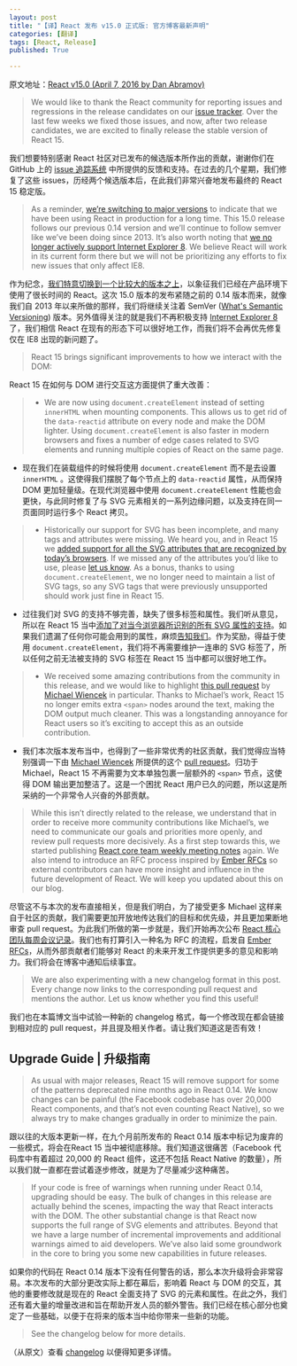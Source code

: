 ```yaml
---
layout: post
title: "【译】React 发布 v15.0 正式版: 官方博客最新声明"
categories: [翻译]
tags: [React, Release]
published: True

---
```


原文地址：[React v15.0 (April 7, 2016 by Dan Abramov)](https://facebook.github.io/react/blog/2016/04/07/react-v15.html)

> We would like to thank the React community for reporting issues and regressions in the release candidates on our [issue tracker](https://github.com/facebook/react/issues/). Over the last few weeks we fixed those issues, and now, after two release candidates, we are excited to finally release the stable version of React 15.

我们想要特别感谢 React 社区对已发布的候选版本所作出的贡献，谢谢你们在 GitHub 上的 [issue 追踪系统](https://github.com/facebook/react/issues/) 中所提供的反馈和支持。在过去的几个星期，我们修复了这些 issues，历经两个候选版本后，在此我们非常兴奋地发布最终的 React 15 稳定版。

> As a reminder, [we’re switching to major versions](https://facebook.github.io/react/blog/2016/02/19/new-versioning-scheme.html) to indicate that we have been using React in production for a long time. This 15.0 release follows our previous 0.14 version and we’ll continue to follow semver like we’ve been doing since 2013. It’s also worth noting that [we no longer actively support Internet Explorer 8](https://facebook.github.io/react/blog/2016/01/12/discontinuing-ie8-support.html). We believe React will work in its current form there but we will not be prioritizing any efforts to fix new issues that only affect IE8.

作为纪念，[我们特意切换到一个比较大的版本之上](https://facebook.github.io/react/blog/2016/02/19/new-versioning-scheme.html)，以象征我们已经在产品环境下使用了很长时间的 React。这次 15.0 版本的发布紧随之前的 0.14 版本而来，就像我们自 2013 年以来所做的那样，我们将继续关注着 SemVer ([What's Semantic Versioning](http://abdulapopoola.com/2015/10/26/what-is-semver/)) 版本。另外值得关注的就是我们不再积极支持 [Internet Explorer 8](https://facebook.github.io/react/blog/2016/01/12/discontinuing-ie8-support.html) 了，我们相信 React 在现有的形态下可以很好地工作，而我们将不会再优先修复仅在 IE8 出现的新问题了。

> React 15 brings significant improvements to how we interact with the DOM:

React 15 在如何与 DOM 进行交互这方面提供了重大改善：

>   * We are now using `document.createElement` instead of setting `innerHTML` when mounting components. This allows us to get rid of the `data-reactid` attribute on every node and make the DOM lighter. Using `document.createElement` is also faster in modern browsers and fixes a number of edge cases related to SVG elements and running multiple copies of React on the same page.

  * 现在我们在装载组件的时候将使用 `document.createElement` 而不是去设置 `innerHTML` 。这使得我们摆脱了每个节点上的 `data-reactid` 属性，从而保持 DOM 更加轻量级。在现代浏览器中使用 `document.createElement` 性能也会更快，与此同时修复了与 SVG 元素相关的一系列边缘问题，以及支持在同一页面同时运行多个 React 拷贝。

>   * Historically our support for SVG has been incomplete, and many tags and attributes were missing. We heard you, and in React 15 we [added support for all the SVG attributes that are recognized by today’s browsers](https://github.com/facebook/react/pull/6243). If we missed any of the attributes you’d like to use, please [let us know](https://github.com/facebook/react/issues/1657). As a bonus, thanks to using `document.createElement`, we no longer need to maintain a list of SVG tags, so any SVG tags that were previously unsupported should work just fine in React 15.

  * 过往我们对 SVG 的支持不够完善，缺失了很多标签和属性。我们听从意见，所以在 React 15 当中[添加了对当今浏览器所识别的所有 SVG 属性的支持](https://github.com/facebook/react/pull/6243)。如果我们遗漏了任何你可能会用到的属性，麻烦[告知我们](https://github.com/facebook/react/issues/1657)。作为奖励，得益于使用 `document.createElement`，我们将不再需要维护一连串的 SVG 标签了，所以任何之前无法被支持的 SVG 标签在 React 15 当中都可以很好地工作。

>   * We received some amazing contributions from the community in this release, and we would like to highlight [this pull request](https://github.com/facebook/react/pull/5753) by [Michael Wiencek](https://github.com/mwiencek) in particular. Thanks to Michael’s work, React 15 no longer emits extra `<span>` nodes around the text, making the DOM output much cleaner. This was a longstanding annoyance for React users so it’s exciting to accept this as an outside contribution.

  * 我们本次版本发布当中，也得到了一些非常优秀的社区贡献，我们觉得应当特别强调一下由 [Michael Wiencek](https://github.com/mwiencek) 所提供的这个 [pull request](https://github.com/facebook/react/pull/5753)。归功于 Michael，React 15 不再需要为文本单独包裹一层额外的 `<span>` 节点，这使得 DOM 输出更加整洁了。这是一个困扰 React 用户已久的问题，所以这是所采纳的一个非常令人兴奋的外部贡献。

> While this isn’t directly related to the release, we understand that in order to receive more community contributions like Michael’s, we need to communicate our goals and priorities more openly, and review pull requests more decisively. As a first step towards this, we started publishing [React core team weekly meeting notes](https://github.com/reactjs/core-notes) again. We also intend to introduce an RFC process inspired by [Ember RFCs](https://github.com/emberjs/rfcs) so external contributors can have more insight and influence in the future development of React. We will keep you updated about this on our blog.

尽管这不与本次的发布直接相关，但是我们明白，为了接受更多 Michael 这样来自于社区的贡献，我们需要更加开放地传达我们的目标和优先级，并且更加果断地审查 pull request。为此我们所做的第一步就是，我们开始再次公布 [React 核心团队每周会议记录](https://github.com/reactjs/core-notes)。我们也有打算引入一种名为 RFC 的流程，启发自 [Ember RFCs](https://github.com/emberjs/rfcs)，从而外部贡献者们能够对 React 的未来开发工作提供更多的意见和影响力。我们将会在博客中通知后续事宜。

> We are also experimenting with a new changelog format in this post. Every change now links to the corresponding pull request and mentions the author. Let us know whether you find this useful!

我们也在本篇博文当中试验一种新的 changelog 格式，每一个修改现在都会链接到相对应的 pull request，并且提及相关作者。请让我们知道这是否有效！

## Upgrade Guide | 升级指南

> As usual with major releases, React 15 will remove support for some of the patterns deprecated nine months ago in React 0.14. We know changes can be painful (the Facebook codebase has over 20,000 React components, and that’s not even counting React Native), so we always try to make changes gradually in order to minimize the pain.

跟以往的大版本更新一样，在九个月前所发布的 React 0.14 版本中标记为废弃的一些模式，将会在React 15 当中被彻底移除。我们知道这很痛苦（Facebook 代码库中有着超过 20,000 的 React 组件，这还不包括 React Native 的数量），所以我们就一直都在尝试着逐步修改，就是为了尽量减少这种痛苦。

> If your code is free of warnings when running under React 0.14, upgrading should be easy. The bulk of changes in this release are actually behind the scenes, impacting the way that React interacts with the DOM. The other substantial change is that React now supports the full range of SVG elements and attributes. Beyond that we have a large number of incremental improvements and additional warnings aimed to aid developers. We’ve also laid some groundwork in the core to bring you some new capabilities in future releases.

如果你的代码在 React 0.14 版本下没有任何警告的话，那么本次升级将会非常容易。本次发布的大部分更改实际上都在幕后，影响着 React 与 DOM 的交互，其他的重要修改就是现在的 React 全面支持了 SVG 的元素和属性。在此之外，我们还有着大量的增量改进和旨在帮助开发人员的额外警告。我们已经在核心部分也奠定了一些基础，以便于在将来的版本当中给你带来一些新的功能。

> See the changelog below for more details.

（从原文）查看 [changelog](https://facebook.github.io/react/blog/#installation) 以便得知更多详情。

